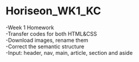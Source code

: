 # Horiseon_WK1_KC
-Week 1 Homework</br>
-Transfer codes for both HTML&CSS</br>
-Download images, rename them</br>
-Correct the semantic structure</br>
-Input: header, nav, main, article, section and aside</br>
